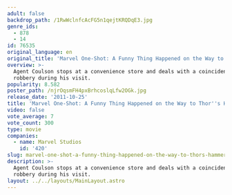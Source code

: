 ```yaml
---
adult: false
backdrop_path: /1RwWclnfcAcFG5n1qejtKRQDqE3.jpg
genre_ids:
  - 878
  - 14
id: 76535
original_language: en
original_title: 'Marvel One-Shot: A Funny Thing Happened on the Way to Thor''s Hammer'
overview: >-
  Agent Coulson stops at a convenience store and deals with a coincidental
  robbery during his visit.
popularity: 8.582
poster_path: /njrOqsmFH4pxBrhcoslqLfw2OGk.jpg
release_date: '2011-10-25'
title: 'Marvel One-Shot: A Funny Thing Happened on the Way to Thor''s Hammer'
video: false
vote_average: 7
vote_count: 300
type: movie
companies:
  - name: Marvel Studios
    id: '420'
slug: marvel-one-shot-a-funny-thing-happened-on-the-way-to-thors-hammer
description: >-
  Agent Coulson stops at a convenience store and deals with a coincidental
  robbery during his visit.
layout: ../../layouts/MainLayout.astro
---
```


